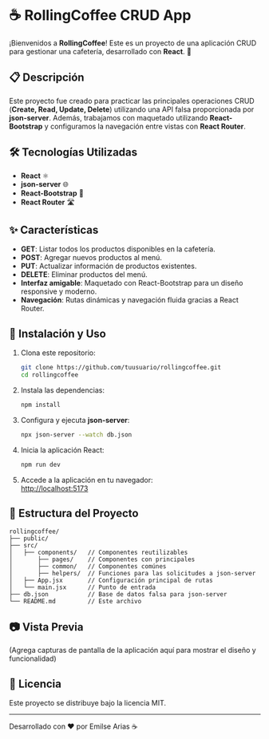 # ☕ RollingCoffee CRUD App  

¡Bienvenidos a **RollingCoffee**! Este es un proyecto de una aplicación CRUD para gestionar una cafetería, desarrollado con **React**. 🚀  

## 📋 Descripción  

Este proyecto fue creado para practicar las principales operaciones CRUD (**Create, Read, Update, Delete**) utilizando una API falsa proporcionada por **json-server**. Además, trabajamos con maquetado utilizando **React-Bootstrap** y configuramos la navegación entre vistas con **React Router**.  

## 🛠️ Tecnologías Utilizadas  

- **React** ⚛️  
- **json-server** 🌐  
- **React-Bootstrap** 🎨  
- **React Router** 🛣️  

## ✨ Características  

- **GET**: Listar todos los productos disponibles en la cafetería.  
- **POST**: Agregar nuevos productos al menú.  
- **PUT**: Actualizar información de productos existentes.  
- **DELETE**: Eliminar productos del menú.  
- **Interfaz amigable**: Maquetado con React-Bootstrap para un diseño responsive y moderno.  
- **Navegación**: Rutas dinámicas y navegación fluida gracias a React Router.  

## 🚀 Instalación y Uso  

1. Clona este repositorio:  
   ```bash  
   git clone https://github.com/tuusuario/rollingcoffee.git  
   cd rollingcoffee  
   ```  

2. Instala las dependencias:  
   ```bash  
   npm install  
   ```  

3. Configura y ejecuta **json-server**:  
   ```bash  
   npx json-server --watch db.json 
   ```  

4. Inicia la aplicación React:  
   ```bash  
   npm run dev  
   ```  

5. Accede a la aplicación en tu navegador:  
   [http://localhost:5173](http://localhost:5173)  

## 📂 Estructura del Proyecto  

```  
rollingcoffee/  
├── public/  
├── src/  
│   ├── components/   // Componentes reutilizables  
│       ├── pages/    // Componentes con principales  
│       ├── common/   // Componentes comúnes  
│       ├── helpers/  // Funciones para las solicitudes a json-server  
│   ├── App.jsx       // Configuración principal de rutas 
│   └── main.jsx      // Punto de entrada  
├── db.json           // Base de datos falsa para json-server  
└── README.md         // Este archivo  
```  

## 📷 Vista Previa  

(Agrega capturas de pantalla de la aplicación aquí para mostrar el diseño y funcionalidad)  


## 📝 Licencia  

Este proyecto se distribuye bajo la licencia MIT.  

---  

Desarrollado con ❤️ por Emilse Arias ☕  
